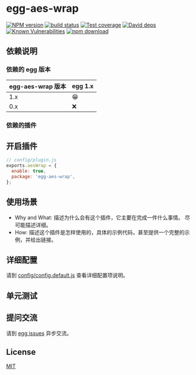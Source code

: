 # egg-aes-wrap

[![NPM version][npm-image]][npm-url]
[![build status][travis-image]][travis-url]
[![Test coverage][codecov-image]][codecov-url]
[![David deps][david-image]][david-url]
[![Known Vulnerabilities][snyk-image]][snyk-url]
[![npm download][download-image]][download-url]

[npm-image]: https://img.shields.io/npm/v/egg-aes-wrap.svg?style=flat-square
[npm-url]: https://npmjs.org/package/egg-aes-wrap
[travis-image]: https://img.shields.io/travis/eggjs/egg-aes-wrap.svg?style=flat-square
[travis-url]: https://travis-ci.org/eggjs/egg-aes-wrap
[codecov-image]: https://img.shields.io/codecov/c/github/eggjs/egg-aes-wrap.svg?style=flat-square
[codecov-url]: https://codecov.io/github/eggjs/egg-aes-wrap?branch=master
[david-image]: https://img.shields.io/david/eggjs/egg-aes-wrap.svg?style=flat-square
[david-url]: https://david-dm.org/eggjs/egg-aes-wrap
[snyk-image]: https://snyk.io/test/npm/egg-aes-wrap/badge.svg?style=flat-square
[snyk-url]: https://snyk.io/test/npm/egg-aes-wrap
[download-image]: https://img.shields.io/npm/dm/egg-aes-wrap.svg?style=flat-square
[download-url]: https://npmjs.org/package/egg-aes-wrap

<!--
Description here.
-->

## 依赖说明

### 依赖的 egg 版本

egg-aes-wrap 版本 | egg 1.x
--- | ---
1.x | 😁
0.x | ❌

### 依赖的插件
<!--

如果有依赖其它插件，请在这里特别说明。如

- security
- multipart

-->

## 开启插件

```js
// config/plugin.js
exports.aesWrap = {
  enable: true,
  package: 'egg-aes-wrap',
};
```

## 使用场景

- Why and What: 描述为什么会有这个插件，它主要在完成一件什么事情。
尽可能描述详细。
- How: 描述这个插件是怎样使用的，具体的示例代码，甚至提供一个完整的示例，并给出链接。

## 详细配置

请到 [config/config.default.js](config/config.default.js) 查看详细配置项说明。

## 单元测试

<!-- 描述如何在单元测试中使用此插件，例如 schedule 如何触发。无则省略。-->

## 提问交流

请到 [egg issues](https://github.com/eggjs/egg/issues) 异步交流。

## License

[MIT](LICENSE)
